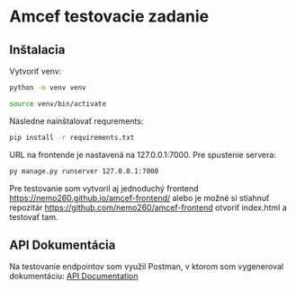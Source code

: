 # Amcef testovacie zadanie

## Inštalacia

Vytvoriť venv:
```bash
python -m venv venv
```
```bash
source venv/bin/activate
```
Následne nainštalovať requrements:
```bash
pip install -r requirements.txt
```

URL na frontende je nastavená na 127.0.0.1:7000. Pre spustenie servera:
```bash
py manage.py runserver 127.0.0.1:7000
```
Pre testovanie som vytvoril aj jednoduchý frontend https://nemo260.github.io/amcef-frontend/ alebo je možné si stiahnuť repozitár https://github.com/nemo260/amcef-frontend otvoriť index.html a testovať tam.

## API Dokumentácia
Na testovanie endpointov som využil Postman, v ktorom som vygeneroval dokumentáciu: [API Documentation](https://documenter.getpostman.com/view/20139116/Uz5GnbAg)
